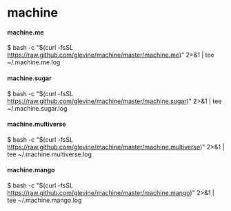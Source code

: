 # machine

#### machine.me
$ bash -c "$(curl -fsSL https://raw.github.com/glevine/machine/master/machine.me)" 2>&1 | tee ~/.machine.me.log

#### machine.sugar
$ bash -c "$(curl -fsSL https://raw.github.com/glevine/machine/master/machine.sugar)" 2>&1 | tee ~/.machine.sugar.log

#### machine.multiverse
$ bash -c "$(curl -fsSL https://raw.github.com/glevine/machine/master/machine.multiverse)" 2>&1 | tee ~/.machine.multiverse.log

#### machine.mango
$ bash -c "$(curl -fsSL https://raw.github.com/glevine/machine/master/machine.mango)" 2>&1 | tee ~/.machine.mango.log
